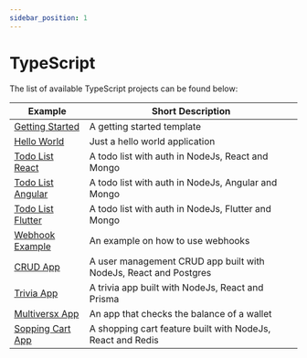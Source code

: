 ```yaml
---
sidebar_position: 1
---
```


# TypeScript

The list of available TypeScript projects can be found below:

<!-- <table><thead><tr><th width="427">Example</th><th width="321">Short Description</th></tr></thead><tbody><tr><td><a href="getting-started.md">Getting Started</a></td><td>A getting started template</td></tr><tr><td><a href="hello-world.md">Hello World</a></td><td>Just a hello world application</td></tr><tr><td><a href="todo-list.md">Todo List React</a></td><td>A todo list with auth in NodeJs, React and Mongo</td></tr><tr><td><a href="todo-list-angular.md">Todo List Angular</a></td><td>A todo list with auth in NodeJs, Angular and Mongo</td></tr><tr><td><a href="todo-list-flutter.md">Todo List Flutter</a></td><td>A todo list with auth in NodeJs, Flutter and Mongo</td></tr><tr><td><a href="webhook-example.md">Webhook Example</a></td><td>An example on how to use webhooks</td></tr><tr><td><a href="crud-application.md">CRUD App</a></td><td>A user management CRUD app built with NodeJs, React and Postgres</td></tr><tr><td><a href="trivia-application.md">Trivia App</a></td><td>A trivia app built with NodeJs, React and Prisma</td></tr><tr><td><a href="multiversx-integration.md">Multiversx App</a></td><td>An app that checks the balance of a wallet</td></tr><tr><td><a href="shopping-cart.md">Shopping Cart App</a></td><td>A shopping cart feature built with NodeJs, React and Redis</td></tr></tbody></table> -->

| Example                                    | Short Description                                                |
| ------------------------------------------ | ---------------------------------------------------------------- |
| [Getting Started](./getting-started)       | A getting started template                                       |
| [Hello World](./hello-world)               | Just a hello world application                                   |
| [Todo List React](./todo-list)             | A todo list with auth in NodeJs, React and Mongo                 |
| [Todo List Angular](./todo-list-angular)   | A todo list with auth in NodeJs, Angular and Mongo               |
| [Todo List Flutter](./todo-list-flutter)   | A todo list with auth in NodeJs, Flutter and Mongo               |
| [Webhook Example](./webhook-example)       | An example on how to use webhooks                                |
| [CRUD App](./crud-application)             | A user management CRUD app built with NodeJs, React and Postgres |
| [Trivia App](./trivia-application)         | A trivia app built with NodeJs, React and Prisma                 |
| [Multiversx App](./multiversx-integration) | An app that checks the balance of a wallet                       |
| [Sopping Cart App](./shopping-cart)        | A shopping cart feature built with NodeJs, React and Redis       |
